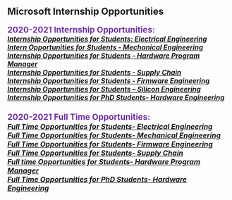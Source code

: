 ## Microsoft Internship Opportunities

<div class="m_6633001090558445411WordSection1"><div class="adM">
</div><p style="margin:0in"><b><span style="font-size:14.0pt;color:#7030a0">2020-2021 Internship Opportunities:</span></b><span style="font-size:14.0pt;color:#7030a0"><u></u><u></u></span></p>
<p style="margin:0in"><span style="font-size:11.5pt"><a href="https://urldefense.com/v3/__https://nam06.safelinks.protection.outlook.com/?url=https*3A*2F*2Fcareers.microsoft.com*2Fstudents*2Fus*2Fen*2Fjob*2F870942*2FInternship-Opportunities-for-Students-Electrical-Engineering&amp;data=02*7C01*7Cjkfoster*40microsoft.com*7C1a38b7caf6fe48fa64be08d85bd237bf*7C72f988bf86f141af91ab2d7cd011db47*7C1*7C0*7C637360305719781971&amp;sdata=DO8AD*2BeU*2F6i*2FDdJw377f5pW5yENj8bHji0FMmoPcBZM*3D&amp;reserved=0__;JSUlJSUlJSUlJSUlJSUlJSUlJSUl!!LIr3w8kk_Xxm!7W0zSEtxDS3vGcWgJANnUONpljKpyzmctKOb6ez12YtdVmCPEA2iNRWp0Ztmq1o$" target="_blank" data-saferedirecturl="https://www.google.com/url?q=https://urldefense.com/v3/__https://nam06.safelinks.protection.outlook.com/?url%3Dhttps*3A*2F*2Fcareers.microsoft.com*2Fstudents*2Fus*2Fen*2Fjob*2F870942*2FInternship-Opportunities-for-Students-Electrical-Engineering%26data%3D02*7C01*7Cjkfoster*40microsoft.com*7C1a38b7caf6fe48fa64be08d85bd237bf*7C72f988bf86f141af91ab2d7cd011db47*7C1*7C0*7C637360305719781971%26sdata%3DDO8AD*2BeU*2F6i*2FDdJw377f5pW5yENj8bHji0FMmoPcBZM*3D%26reserved%3D0__;JSUlJSUlJSUlJSUlJSUlJSUlJSUl!!LIr3w8kk_Xxm!7W0zSEtxDS3vGcWgJANnUONpljKpyzmctKOb6ez12YtdVmCPEA2iNRWp0Ztmq1o$&amp;source=gmail&amp;ust=1603415805101000&amp;usg=AFQjCNE9NbmvTVXZ_pD_ckBTAkb1PzFgZQ"><b><i><span style="background:white">Internship
 Opportunities for Students: Electrical Engineering</span></i></b></a><u></u><u></u></span></p>
<p style="margin:0in"><span style="font-size:11.5pt"><a href="https://urldefense.com/v3/__https://nam06.safelinks.protection.outlook.com/?url=https*3A*2F*2Fcareers.microsoft.com*2Fstudents*2Fus*2Fen*2Fjob*2F870945*2FIntern-Opportunities-for-Students-Mechanical-Engineering&amp;data=02*7C01*7Cjkfoster*40microsoft.com*7C1a38b7caf6fe48fa64be08d85bd237bf*7C72f988bf86f141af91ab2d7cd011db47*7C1*7C0*7C637360305719786961&amp;sdata=mZk4mAd17wQnqvGE9qFwrGP9Fxpu2*2BWCP867xywymmM*3D&amp;reserved=0__;JSUlJSUlJSUlJSUlJSUlJSUlJQ!!LIr3w8kk_Xxm!7W0zSEtxDS3vGcWgJANnUONpljKpyzmctKOb6ez12YtdVmCPEA2iNRWp8KdKrlc$" target="_blank" data-saferedirecturl="https://www.google.com/url?q=https://urldefense.com/v3/__https://nam06.safelinks.protection.outlook.com/?url%3Dhttps*3A*2F*2Fcareers.microsoft.com*2Fstudents*2Fus*2Fen*2Fjob*2F870945*2FIntern-Opportunities-for-Students-Mechanical-Engineering%26data%3D02*7C01*7Cjkfoster*40microsoft.com*7C1a38b7caf6fe48fa64be08d85bd237bf*7C72f988bf86f141af91ab2d7cd011db47*7C1*7C0*7C637360305719786961%26sdata%3DmZk4mAd17wQnqvGE9qFwrGP9Fxpu2*2BWCP867xywymmM*3D%26reserved%3D0__;JSUlJSUlJSUlJSUlJSUlJSUlJQ!!LIr3w8kk_Xxm!7W0zSEtxDS3vGcWgJANnUONpljKpyzmctKOb6ez12YtdVmCPEA2iNRWp8KdKrlc$&amp;source=gmail&amp;ust=1603415805102000&amp;usg=AFQjCNEIjKCx7260MvkQoD6SDNBWIYlf3A"><b><i><span style="background:white">Intern
 Opportunities for Students - Mechanical Engineering</span></i></b></a><u></u><u></u></span></p>
<p style="margin:0in"><span style="font-size:11.5pt"><a href="https://urldefense.com/v3/__https://nam06.safelinks.protection.outlook.com/?url=https*3A*2F*2Fcareers.microsoft.com*2Fstudents*2Fus*2Fen*2Fjob*2F872133*2FInternship-Opportunities-for-Students-Hardware-Program-Manager&amp;data=02*7C01*7Cjkfoster*40microsoft.com*7C1a38b7caf6fe48fa64be08d85bd237bf*7C72f988bf86f141af91ab2d7cd011db47*7C1*7C0*7C637360305719791952&amp;sdata=RUnkP0ronYc4eVFCemXRHpBxFJXQi9D0MeJIxcR6fGQ*3D&amp;reserved=0__;JSUlJSUlJSUlJSUlJSUlJSUl!!LIr3w8kk_Xxm!7W0zSEtxDS3vGcWgJANnUONpljKpyzmctKOb6ez12YtdVmCPEA2iNRWp9Y_yKrc$" target="_blank" data-saferedirecturl="https://www.google.com/url?q=https://urldefense.com/v3/__https://nam06.safelinks.protection.outlook.com/?url%3Dhttps*3A*2F*2Fcareers.microsoft.com*2Fstudents*2Fus*2Fen*2Fjob*2F872133*2FInternship-Opportunities-for-Students-Hardware-Program-Manager%26data%3D02*7C01*7Cjkfoster*40microsoft.com*7C1a38b7caf6fe48fa64be08d85bd237bf*7C72f988bf86f141af91ab2d7cd011db47*7C1*7C0*7C637360305719791952%26sdata%3DRUnkP0ronYc4eVFCemXRHpBxFJXQi9D0MeJIxcR6fGQ*3D%26reserved%3D0__;JSUlJSUlJSUlJSUlJSUlJSUl!!LIr3w8kk_Xxm!7W0zSEtxDS3vGcWgJANnUONpljKpyzmctKOb6ez12YtdVmCPEA2iNRWp9Y_yKrc$&amp;source=gmail&amp;ust=1603415805102000&amp;usg=AFQjCNFCsRB4a1l22S8M95G5mdoMx98nzA"><b><i><span style="background:white">Internship
 Opportunities for Students - Hardware Program Manager</span></i></b></a><u></u><u></u></span></p>
<p style="margin:0in"><a href="https://urldefense.com/v3/__https://nam06.safelinks.protection.outlook.com/?url=https*3A*2F*2Fcareers.microsoft.com*2Fstudents*2Fus*2Fen*2Fjob*2F870947*2FInternship-Opportunities-for-Students-Supply-Chain&amp;data=02*7C01*7Cjkfoster*40microsoft.com*7C1a38b7caf6fe48fa64be08d85bd237bf*7C72f988bf86f141af91ab2d7cd011db47*7C1*7C0*7C637360305719796944&amp;sdata=azcK86bNm6OAQ1k4jl88kAbEq15qfzDNESvOyd*2FQzfg*3D&amp;reserved=0__;JSUlJSUlJSUlJSUlJSUlJSUlJQ!!LIr3w8kk_Xxm!7W0zSEtxDS3vGcWgJANnUONpljKpyzmctKOb6ez12YtdVmCPEA2iNRWpwMUveOc$" target="_blank" data-saferedirecturl="https://www.google.com/url?q=https://urldefense.com/v3/__https://nam06.safelinks.protection.outlook.com/?url%3Dhttps*3A*2F*2Fcareers.microsoft.com*2Fstudents*2Fus*2Fen*2Fjob*2F870947*2FInternship-Opportunities-for-Students-Supply-Chain%26data%3D02*7C01*7Cjkfoster*40microsoft.com*7C1a38b7caf6fe48fa64be08d85bd237bf*7C72f988bf86f141af91ab2d7cd011db47*7C1*7C0*7C637360305719796944%26sdata%3DazcK86bNm6OAQ1k4jl88kAbEq15qfzDNESvOyd*2FQzfg*3D%26reserved%3D0__;JSUlJSUlJSUlJSUlJSUlJSUlJQ!!LIr3w8kk_Xxm!7W0zSEtxDS3vGcWgJANnUONpljKpyzmctKOb6ez12YtdVmCPEA2iNRWpwMUveOc$&amp;source=gmail&amp;ust=1603415805102000&amp;usg=AFQjCNEpVdj7f5tMxMoQJ3diIkvfiJpneQ"><b><i><span style="font-size:11.5pt;background:white">Internship
 Opportunities for Students - Supply Chain</span></i></b></a><u></u><u></u></p>
<p style="margin:0in"><span style="font-size:11.5pt"><a href="https://urldefense.com/v3/__https://nam06.safelinks.protection.outlook.com/?url=https*3A*2F*2Fcareers.microsoft.com*2Fstudents*2Fus*2Fen*2Fjob*2F870944*2FInternship-Opportunities-for-Students-Firmware-Engineering&amp;data=02*7C01*7Cjkfoster*40microsoft.com*7C1a38b7caf6fe48fa64be08d85bd237bf*7C72f988bf86f141af91ab2d7cd011db47*7C1*7C0*7C637360305719801936&amp;sdata=O*2Bya*2B3r3vX4PjEHW7EP*2BfFnSuK*2FdmPIptO4Qb7pQXPY*3D&amp;reserved=0__;JSUlJSUlJSUlJSUlJSUlJSUlJSUlJQ!!LIr3w8kk_Xxm!7W0zSEtxDS3vGcWgJANnUONpljKpyzmctKOb6ez12YtdVmCPEA2iNRWppGm-kro$" target="_blank" data-saferedirecturl="https://www.google.com/url?q=https://urldefense.com/v3/__https://nam06.safelinks.protection.outlook.com/?url%3Dhttps*3A*2F*2Fcareers.microsoft.com*2Fstudents*2Fus*2Fen*2Fjob*2F870944*2FInternship-Opportunities-for-Students-Firmware-Engineering%26data%3D02*7C01*7Cjkfoster*40microsoft.com*7C1a38b7caf6fe48fa64be08d85bd237bf*7C72f988bf86f141af91ab2d7cd011db47*7C1*7C0*7C637360305719801936%26sdata%3DO*2Bya*2B3r3vX4PjEHW7EP*2BfFnSuK*2FdmPIptO4Qb7pQXPY*3D%26reserved%3D0__;JSUlJSUlJSUlJSUlJSUlJSUlJSUlJQ!!LIr3w8kk_Xxm!7W0zSEtxDS3vGcWgJANnUONpljKpyzmctKOb6ez12YtdVmCPEA2iNRWppGm-kro$&amp;source=gmail&amp;ust=1603415805102000&amp;usg=AFQjCNFUixo_6mx-TByQr-aioWY0pCkVtQ"><b><i><span style="background:white">Internship
 Opportunities for Students - Firmware Engineering</span></i></b></a><u></u><u></u></span></p>
<p style="margin:0in"><span style="font-size:11.5pt;color:#0070c0"><a href="https://urldefense.com/v3/__https://nam06.safelinks.protection.outlook.com/?url=https*3A*2F*2Fcareers.microsoft.com*2Fstudents*2Fus*2Fen*2Fjob*2F870946*2FInternship-Opportunities-for-Students-Silicon-Engineering&amp;data=02*7C01*7Cjkfoster*40microsoft.com*7C1a38b7caf6fe48fa64be08d85bd237bf*7C72f988bf86f141af91ab2d7cd011db47*7C1*7C0*7C637360305719806928&amp;sdata=Y6OIJVSHn3xXY6gM5KZVJcHx96ByY7u1qrVWAReQ7iY*3D&amp;reserved=0__;JSUlJSUlJSUlJSUlJSUlJSUl!!LIr3w8kk_Xxm!7W0zSEtxDS3vGcWgJANnUONpljKpyzmctKOb6ez12YtdVmCPEA2iNRWpWtiUwus$" target="_blank" data-saferedirecturl="https://www.google.com/url?q=https://urldefense.com/v3/__https://nam06.safelinks.protection.outlook.com/?url%3Dhttps*3A*2F*2Fcareers.microsoft.com*2Fstudents*2Fus*2Fen*2Fjob*2F870946*2FInternship-Opportunities-for-Students-Silicon-Engineering%26data%3D02*7C01*7Cjkfoster*40microsoft.com*7C1a38b7caf6fe48fa64be08d85bd237bf*7C72f988bf86f141af91ab2d7cd011db47*7C1*7C0*7C637360305719806928%26sdata%3DY6OIJVSHn3xXY6gM5KZVJcHx96ByY7u1qrVWAReQ7iY*3D%26reserved%3D0__;JSUlJSUlJSUlJSUlJSUlJSUl!!LIr3w8kk_Xxm!7W0zSEtxDS3vGcWgJANnUONpljKpyzmctKOb6ez12YtdVmCPEA2iNRWpWtiUwus$&amp;source=gmail&amp;ust=1603415805102000&amp;usg=AFQjCNEGBtWz86S_jBgPxmVcwnu2TDAO-Q"><b><i><span style="background:white">Internship
 Opportunities for Students – Silicon Engineering </span></i></b></a><u></u><u></u></span></p>
<p style="margin:0in"><span style="font-size:11.5pt;color:#0070c0"><a href="https://urldefense.com/v3/__https://nam06.safelinks.protection.outlook.com/?url=https*3A*2F*2Fcareers.microsoft.com*2Fstudents*2Fus*2Fen*2Fjob*2F870928*2FInternship-Opportunities-for-PhD-Students-Hardware-Engineering&amp;data=02*7C01*7Cjkfoster*40microsoft.com*7C1a38b7caf6fe48fa64be08d85bd237bf*7C72f988bf86f141af91ab2d7cd011db47*7C1*7C0*7C637360305719811916&amp;sdata=FcGlO*2FfitjUV1BlghJpNfwj81fOaES6LBkvLkz5B7wI*3D&amp;reserved=0__;JSUlJSUlJSUlJSUlJSUlJSUlJQ!!LIr3w8kk_Xxm!7W0zSEtxDS3vGcWgJANnUONpljKpyzmctKOb6ez12YtdVmCPEA2iNRWpFpoC-go$" target="_blank" data-saferedirecturl="https://www.google.com/url?q=https://urldefense.com/v3/__https://nam06.safelinks.protection.outlook.com/?url%3Dhttps*3A*2F*2Fcareers.microsoft.com*2Fstudents*2Fus*2Fen*2Fjob*2F870928*2FInternship-Opportunities-for-PhD-Students-Hardware-Engineering%26data%3D02*7C01*7Cjkfoster*40microsoft.com*7C1a38b7caf6fe48fa64be08d85bd237bf*7C72f988bf86f141af91ab2d7cd011db47*7C1*7C0*7C637360305719811916%26sdata%3DFcGlO*2FfitjUV1BlghJpNfwj81fOaES6LBkvLkz5B7wI*3D%26reserved%3D0__;JSUlJSUlJSUlJSUlJSUlJSUlJQ!!LIr3w8kk_Xxm!7W0zSEtxDS3vGcWgJANnUONpljKpyzmctKOb6ez12YtdVmCPEA2iNRWpFpoC-go$&amp;source=gmail&amp;ust=1603415805102000&amp;usg=AFQjCNH0kJgS5YqgCICqwEOUAvd4IJ8UGA"><b><i><span style="background:white">Internship
 Opportunities for PhD Students- Hardware Engineering</span></i></b></a><u></u><u></u></span></p>
<p style="margin:0in"><b><span style="font-size:14.0pt;color:#7030a0">&nbsp;</span></b><span style="font-size:14.0pt;color:#7030a0"><u></u><u></u></span></p>
<p style="margin:0in"><b><span style="font-size:14.0pt;color:#7030a0">2020-2021 Full Time Opportunities:</span></b><span style="font-size:14.0pt;color:#7030a0"><u></u><u></u></span></p>
<p style="margin:0in"><span style="font-size:12.0pt"><a href="https://urldefense.com/v3/__https://nam06.safelinks.protection.outlook.com/?url=https*3A*2F*2Fcareers.microsoft.com*2Fstudents*2Fus*2Fen*2Fjob*2F884982*2FFull-Time-Opportunities-for-Students-Electrical-Engineering&amp;data=02*7C01*7Cjkfoster*40microsoft.com*7C1a38b7caf6fe48fa64be08d85bd237bf*7C72f988bf86f141af91ab2d7cd011db47*7C1*7C0*7C637360305719816906&amp;sdata=ujDVCYC6mmXpvHxymeyEovJPo3qdyYAFpdWkz7aReHU*3D&amp;reserved=0__;JSUlJSUlJSUlJSUlJSUlJSUl!!LIr3w8kk_Xxm!7W0zSEtxDS3vGcWgJANnUONpljKpyzmctKOb6ez12YtdVmCPEA2iNRWp7jUiVj0$" target="_blank" data-saferedirecturl="https://www.google.com/url?q=https://urldefense.com/v3/__https://nam06.safelinks.protection.outlook.com/?url%3Dhttps*3A*2F*2Fcareers.microsoft.com*2Fstudents*2Fus*2Fen*2Fjob*2F884982*2FFull-Time-Opportunities-for-Students-Electrical-Engineering%26data%3D02*7C01*7Cjkfoster*40microsoft.com*7C1a38b7caf6fe48fa64be08d85bd237bf*7C72f988bf86f141af91ab2d7cd011db47*7C1*7C0*7C637360305719816906%26sdata%3DujDVCYC6mmXpvHxymeyEovJPo3qdyYAFpdWkz7aReHU*3D%26reserved%3D0__;JSUlJSUlJSUlJSUlJSUlJSUl!!LIr3w8kk_Xxm!7W0zSEtxDS3vGcWgJANnUONpljKpyzmctKOb6ez12YtdVmCPEA2iNRWp7jUiVj0$&amp;source=gmail&amp;ust=1603415805102000&amp;usg=AFQjCNGWp-2_tXjbJDFlEHrsxC0aYluYfQ"><b><i>Full
 Time Opportunities for Students- Electrical Engineering </i></b></a><u></u><u></u></span></p>
<p style="margin:0in"><span style="font-size:12.0pt"><a href="https://urldefense.com/v3/__https://nam06.safelinks.protection.outlook.com/?url=https*3A*2F*2Fcareers.microsoft.com*2Fstudents*2Fus*2Fen*2Fjob*2F903517*2FFull-Time-Opportunities-for-Students-or-Recent-Graduates-Mechanical-Engineering&amp;data=02*7C01*7Cjkfoster*40microsoft.com*7C1a38b7caf6fe48fa64be08d85bd237bf*7C72f988bf86f141af91ab2d7cd011db47*7C1*7C0*7C637360305719816906&amp;sdata=eoHdR5GRlA1Zfy4EpLTsVWeFqgL8XWH8OqsPrUsSpdg*3D&amp;reserved=0__;JSUlJSUlJSUlJSUlJSUlJSUl!!LIr3w8kk_Xxm!7W0zSEtxDS3vGcWgJANnUONpljKpyzmctKOb6ez12YtdVmCPEA2iNRWphx4oef4$" target="_blank" data-saferedirecturl="https://www.google.com/url?q=https://urldefense.com/v3/__https://nam06.safelinks.protection.outlook.com/?url%3Dhttps*3A*2F*2Fcareers.microsoft.com*2Fstudents*2Fus*2Fen*2Fjob*2F903517*2FFull-Time-Opportunities-for-Students-or-Recent-Graduates-Mechanical-Engineering%26data%3D02*7C01*7Cjkfoster*40microsoft.com*7C1a38b7caf6fe48fa64be08d85bd237bf*7C72f988bf86f141af91ab2d7cd011db47*7C1*7C0*7C637360305719816906%26sdata%3DeoHdR5GRlA1Zfy4EpLTsVWeFqgL8XWH8OqsPrUsSpdg*3D%26reserved%3D0__;JSUlJSUlJSUlJSUlJSUlJSUl!!LIr3w8kk_Xxm!7W0zSEtxDS3vGcWgJANnUONpljKpyzmctKOb6ez12YtdVmCPEA2iNRWphx4oef4$&amp;source=gmail&amp;ust=1603415805103000&amp;usg=AFQjCNHGoEwtrJ8edd7h5Q-8qW3-mNUemQ"><b><i>Full
 Time Opportunities for Students- Mechanical Engineering</i></b></a><u></u><u></u></span></p>
<p style="margin:0in"><span style="font-size:12.0pt"><a href="https://urldefense.com/v3/__https://nam06.safelinks.protection.outlook.com/?url=https*3A*2F*2Fcareers.microsoft.com*2Fstudents*2Fus*2Fen*2Fjob*2F870943*2FFull-Time-Opportunities-for-Students-Recent-Graduates-Firmware-Engineering&amp;data=02*7C01*7Cjkfoster*40microsoft.com*7C1a38b7caf6fe48fa64be08d85bd237bf*7C72f988bf86f141af91ab2d7cd011db47*7C1*7C0*7C637360305719821905&amp;sdata=h5*2BknIOJVcfjwZdxMe5*2FAG0HC0XsZxGcZMHwx*2B2M6Ao*3D&amp;reserved=0__;JSUlJSUlJSUlJSUlJSUlJSUlJSUl!!LIr3w8kk_Xxm!7W0zSEtxDS3vGcWgJANnUONpljKpyzmctKOb6ez12YtdVmCPEA2iNRWpCNAe4vA$" target="_blank" data-saferedirecturl="https://www.google.com/url?q=https://urldefense.com/v3/__https://nam06.safelinks.protection.outlook.com/?url%3Dhttps*3A*2F*2Fcareers.microsoft.com*2Fstudents*2Fus*2Fen*2Fjob*2F870943*2FFull-Time-Opportunities-for-Students-Recent-Graduates-Firmware-Engineering%26data%3D02*7C01*7Cjkfoster*40microsoft.com*7C1a38b7caf6fe48fa64be08d85bd237bf*7C72f988bf86f141af91ab2d7cd011db47*7C1*7C0*7C637360305719821905%26sdata%3Dh5*2BknIOJVcfjwZdxMe5*2FAG0HC0XsZxGcZMHwx*2B2M6Ao*3D%26reserved%3D0__;JSUlJSUlJSUlJSUlJSUlJSUlJSUl!!LIr3w8kk_Xxm!7W0zSEtxDS3vGcWgJANnUONpljKpyzmctKOb6ez12YtdVmCPEA2iNRWpCNAe4vA$&amp;source=gmail&amp;ust=1603415805103000&amp;usg=AFQjCNF_pcElzx57MW3Js9sIgkkjTYdzxw"><b><i>Full
 Time Opportunities for Students- Firmware Engineering </i></b></a><u></u><u></u></span></p>
<p style="margin:0in"><span style="font-size:12.0pt"><a href="https://urldefense.com/v3/__https://nam06.safelinks.protection.outlook.com/?url=https*3A*2F*2Fcareers.microsoft.com*2Fstudents*2Fus*2Fen*2Fjob*2F870948*2FFull-Time-Opportunities-for-Students-or-Recent-Graduates-Supply-Chain&amp;data=02*7C01*7Cjkfoster*40microsoft.com*7C1a38b7caf6fe48fa64be08d85bd237bf*7C72f988bf86f141af91ab2d7cd011db47*7C1*7C0*7C637360305719826886&amp;sdata=FoDT*2BeWmE*2FqBsYjBS5aR7vMrEMMfpEhLwuSXg0B3*2FQE*3D&amp;reserved=0__;JSUlJSUlJSUlJSUlJSUlJSUlJSUl!!LIr3w8kk_Xxm!7W0zSEtxDS3vGcWgJANnUONpljKpyzmctKOb6ez12YtdVmCPEA2iNRWp1Ptb16Y$" target="_blank" data-saferedirecturl="https://www.google.com/url?q=https://urldefense.com/v3/__https://nam06.safelinks.protection.outlook.com/?url%3Dhttps*3A*2F*2Fcareers.microsoft.com*2Fstudents*2Fus*2Fen*2Fjob*2F870948*2FFull-Time-Opportunities-for-Students-or-Recent-Graduates-Supply-Chain%26data%3D02*7C01*7Cjkfoster*40microsoft.com*7C1a38b7caf6fe48fa64be08d85bd237bf*7C72f988bf86f141af91ab2d7cd011db47*7C1*7C0*7C637360305719826886%26sdata%3DFoDT*2BeWmE*2FqBsYjBS5aR7vMrEMMfpEhLwuSXg0B3*2FQE*3D%26reserved%3D0__;JSUlJSUlJSUlJSUlJSUlJSUlJSUl!!LIr3w8kk_Xxm!7W0zSEtxDS3vGcWgJANnUONpljKpyzmctKOb6ez12YtdVmCPEA2iNRWp1Ptb16Y$&amp;source=gmail&amp;ust=1603415805103000&amp;usg=AFQjCNF9JtYzl8ucq8IWbfgnRQmoT-RvkQ"><b><i>Full
 Time Opportunities for Students- Supply Chain</i></b></a><u></u><u></u></span></p>
<p style="margin:0in"><span style="font-size:12.0pt"><a href="https://urldefense.com/v3/__https://nam06.safelinks.protection.outlook.com/?url=https*3A*2F*2Fcareers.microsoft.com*2Fstudents*2Fus*2Fen*2Fjob*2F892974*2FFull-Time-Opportunities-for-Students-or-Recent-Graduates-Hardware-Program-Manager&amp;data=02*7C01*7Cjkfoster*40microsoft.com*7C1a38b7caf6fe48fa64be08d85bd237bf*7C72f988bf86f141af91ab2d7cd011db47*7C1*7C0*7C637360305719831878&amp;sdata=aUwej3UE5R5S2WGNw8P9KW5MeOq2NaZjnkMK*2F1zN4mE*3D&amp;reserved=0__;JSUlJSUlJSUlJSUlJSUlJSUlJQ!!LIr3w8kk_Xxm!7W0zSEtxDS3vGcWgJANnUONpljKpyzmctKOb6ez12YtdVmCPEA2iNRWpBguS318$" target="_blank" data-saferedirecturl="https://www.google.com/url?q=https://urldefense.com/v3/__https://nam06.safelinks.protection.outlook.com/?url%3Dhttps*3A*2F*2Fcareers.microsoft.com*2Fstudents*2Fus*2Fen*2Fjob*2F892974*2FFull-Time-Opportunities-for-Students-or-Recent-Graduates-Hardware-Program-Manager%26data%3D02*7C01*7Cjkfoster*40microsoft.com*7C1a38b7caf6fe48fa64be08d85bd237bf*7C72f988bf86f141af91ab2d7cd011db47*7C1*7C0*7C637360305719831878%26sdata%3DaUwej3UE5R5S2WGNw8P9KW5MeOq2NaZjnkMK*2F1zN4mE*3D%26reserved%3D0__;JSUlJSUlJSUlJSUlJSUlJSUlJQ!!LIr3w8kk_Xxm!7W0zSEtxDS3vGcWgJANnUONpljKpyzmctKOb6ez12YtdVmCPEA2iNRWpBguS318$&amp;source=gmail&amp;ust=1603415805103000&amp;usg=AFQjCNEXlE18fUTuL4NbOc5Pmq9l0i7zMg"><b><i>Full
 time Opportunities for Students- Hardware Program Manager</i></b></a><u></u><u></u></span></p>
<p style="margin:0in"><span style="font-size:12.0pt"><a href="https://urldefense.com/v3/__https://nam06.safelinks.protection.outlook.com/?url=https*3A*2F*2Fcareers.microsoft.com*2Fstudents*2Fus*2Fen*2Fjob*2F870927*2FFull-Time-Opportunities-for-PhD-Students-and-Recent-Graduates-Hardware-Engineering&amp;data=02*7C01*7Cjkfoster*40microsoft.com*7C1a38b7caf6fe48fa64be08d85bd237bf*7C72f988bf86f141af91ab2d7cd011db47*7C1*7C0*7C637360305719836874&amp;sdata=ur2TPSP1*2FOLV7*2BSNpopiAVpFv800lXovVye6mgFFZk0*3D&amp;reserved=0__;JSUlJSUlJSUlJSUlJSUlJSUlJSU!!LIr3w8kk_Xxm!7W0zSEtxDS3vGcWgJANnUONpljKpyzmctKOb6ez12YtdVmCPEA2iNRWpQVJV-8Y$" target="_blank" data-saferedirecturl="https://www.google.com/url?q=https://urldefense.com/v3/__https://nam06.safelinks.protection.outlook.com/?url%3Dhttps*3A*2F*2Fcareers.microsoft.com*2Fstudents*2Fus*2Fen*2Fjob*2F870927*2FFull-Time-Opportunities-for-PhD-Students-and-Recent-Graduates-Hardware-Engineering%26data%3D02*7C01*7Cjkfoster*40microsoft.com*7C1a38b7caf6fe48fa64be08d85bd237bf*7C72f988bf86f141af91ab2d7cd011db47*7C1*7C0*7C637360305719836874%26sdata%3Dur2TPSP1*2FOLV7*2BSNpopiAVpFv800lXovVye6mgFFZk0*3D%26reserved%3D0__;JSUlJSUlJSUlJSUlJSUlJSUlJSU!!LIr3w8kk_Xxm!7W0zSEtxDS3vGcWgJANnUONpljKpyzmctKOb6ez12YtdVmCPEA2iNRWpQVJV-8Y$&amp;source=gmail&amp;ust=1603415805103000&amp;usg=AFQjCNH9EypQW5ovNG3YaHa7Hr1fvFjFng"><b><i>Full
 Time Opportunities for PhD Students- Hardware Engineering</i></b></a><u></u><u></u></span></p>
<p class="MsoNormal"><u></u>&nbsp;<u></u></p>
<p class="MsoNormal"><u></u>&nbsp;<u></u></p><div class="yj6qo"></div><div class="adL">
</div></div>